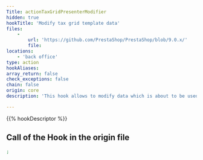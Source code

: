 ```yaml
---
Title: actionTaxGridPresenterModifier
hidden: true
hookTitle: 'Modify tax grid template data'
files:
    -
        url: 'https://github.com/PrestaShop/PrestaShop/blob/9.0.x/'
        file: 
locations:
    - 'back office'
type: action
hookAliases: 
array_return: false
check_exceptions: false
chain: false
origin: core
description: 'This hook allows to modify data which is about to be used in template for tax grid'

---
```


{{% hookDescriptor %}}

## Call of the Hook in the origin file

```php
;
```
